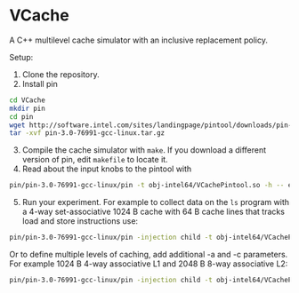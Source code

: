 # VCache
A C++ multilevel cache simulator with an inclusive replacement policy.

Setup:
 1. Clone the repository.
 2. Install pin

  ```bash
  cd VCache
  mkdir pin
  cd pin
  wget http://software.intel.com/sites/landingpage/pintool/downloads/pin-3.0-76991-gcc-linux.tar.gz
  tar -xvf pin-3.0-76991-gcc-linux.tar.gz
  ```
  
 3. Compile the cache simulator with `make`. If you download a different version of pin, edit `makefile` to locate it.
 4. Read about the input knobs to the pintool with
 
  ```bash
  pin/pin-3.0-76991-gcc-linux/pin -t obj-intel64/VCachePintool.so -h -- echo
  ```
 5. Run your experiment. For example to collect data on the `ls` program with a 4-way set-associative 1024 B cache with 64 B cache lines that tracks load and store instructions use:
 
  ```bash
  pin/pin-3.0-76991-gcc-linux/pin -injection child -t obj-intel64/VCachePintool.so -b 64 -a 4 -c 1024 -l -s -- ls
  ```
  Or to define multiple levels of caching, add additional -a and -c parameters. For example 1024 B 4-way associative L1 and 2048 B 8-way associative L2:
 
  ```bash
  pin/pin-3.0-76991-gcc-linux/pin -injection child -t obj-intel64/VCachePintool.so -b 64 -a 4 -c 1024 -a 8 -c 2048 -l -s -- ls
  ```
